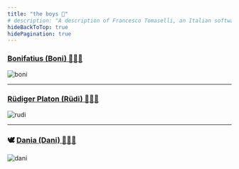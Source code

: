 ```yaml
---
title: "the boys 🥰"
# description: "A description of Francesco Tomaselli, an Italian software engineer."
hideBackToTop: true
hidePagination: true
---
```


### [Bonifatius (Boni) 🤯🚀💎](/boni.md) 

![boni](/assets/boni-couch.png)

------ 

### [Rüdiger Platon (Rüdi) 🥹🐥👑](/rudi.md)

![rudi](/assets/rudi-portrait.png)

------

### 🕊️ [Dania (Dani) 🤗🥔🤍](/dani.md)  

![dani](/assets/dani-desk.png)
